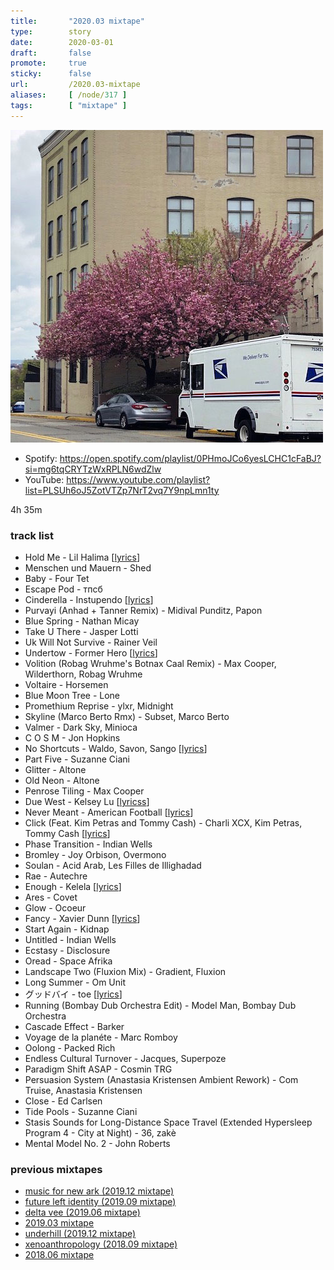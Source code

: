 ```yaml
---
title:       "2020.03 mixtape"
type:        story
date:        2020-03-01
draft:       false
promote:     true
sticky:      false
url:         /2020.03-mixtape
aliases:     [ /node/317 ]
tags:        [ "mixtape" ]
---
```


<img border="0" alt="" src="/images/2020-03-500x500.jpg" width="500" />

- Spotify: https://open.spotify.com/playlist/0PHmoJCo6yesLCHC1cFaBJ?si=mg6tqCRYTzWxRPLN6wdZlw
- YouTube: https://www.youtube.com/playlist?list=PLSUh6oJ5ZotVTZp7NrT2vq7Y9npLmn1ty

4h 35m

<!--more-->

### track list

- Hold Me - Lil Halima [[lyrics](https://genius.com/Lil-halima-hold-me-lyrics)]
- Menschen und Mauern - Shed
- Baby - Four Tet
- Escape Pod - тпсб
- Cinderella - Instupendo [[lyrics](https://genius.com/Instupendo-cinderella-lyrics)]
- Purvayi (Anhad + Tanner Remix) - Midival Punditz, Papon
- Blue Spring - Nathan Micay
- Take U There - Jasper Lotti
- Uk Will Not Survive - Rainer Veil
- Undertow - Former Hero [[lyrics](https://genius.com/Former-hero-undertow-lyrics)]
- Volition (Robag Wruhme's Botnax Caal Remix) - Max Cooper, Wilderthorn, Robag Wruhme
- Voltaire - Horsemen
- Blue Moon Tree - Lone
- Promethium Reprise - ylxr, Midnight
- Skyline (Marco Berto Rmx) - Subset, Marco Berto
- Valmer - Dark Sky, Minioca
- C O S M - Jon Hopkins
- No Shortcuts - Waldo, Savon, Sango [[lyrics](https://genius.com/Waldo-no-shortcuts-lyrics)]
- Part Five - Suzanne Ciani
- Glitter - Altone
- Old Neon - Altone
- Penrose Tiling - Max Cooper
- Due West - Kelsey Lu [[lyricss](https://genius.com/Kelsey-lu-due-west-lyrics)]
- Never Meant - American Football [[lyrics](https://genius.com/American-football-never-meant-lyrics)]
- Click (Feat. Kim Petras and Tommy Cash) - Charli XCX, Kim Petras, Tommy Cash [[lyrics](https://genius.com/Charli-xcx-click-lyrics)]
- Phase Transition - Indian Wells
- Bromley - Joy Orbison, Overmono
- Soulan - Acid Arab, Les Filles de Illighadad
- Rae - Autechre
- Enough - Kelela [[lyrics](https://genius.com/Kelela-enough-lyrics)]
- Ares - Covet
- Glow - Ocoeur
- Fancy - Xavier Dunn [[lyrics](https://genius.com/Xavier-dunn-fancy-annotated)]
- Start Again - Kidnap
- Untitled - Indian Wells
- Ecstasy - Disclosure
- Oread - Space Afrika
- Landscape Two (Fluxion Mix) - Gradient, Fluxion
- Long Summer - Om Unit
- グッドバイ - toe [[lyrics](https://www.kkbox.com/jp/ja/song/ScYriOA3sHnYMWKocWKoc0P4-index.html)]
- Running (Bombay Dub Orchestra Edit) - Model Man, Bombay Dub Orchestra
- Cascade Effect - Barker
- Voyage de la planéte - Marc Romboy
- Oolong - Packed Rich
- Endless Cultural Turnover - Jacques, Superpoze
- Paradigm Shift ASAP - Cosmin TRG
- Persuasion System (Anastasia Kristensen Ambient Rework) - Com Truise, Anastasia Kristensen
- Close - Ed Carlsen
- Tide Pools - Suzanne Ciani
- Stasis Sounds for Long-Distance Space Travel (Extended Hypersleep Program 4 - City at Night) - 36, zakè
- Mental Model No. 2 - John Roberts

### previous mixtapes

- [music for new ark (2019.12 mixtape)](http://eed3si9n.com/2019.12-mixtape)
- [future left identity (2019.09 mixtape)](http://eed3si9n.com/2019.09-mixtape)
- [delta vee (2019.06 mixtape)](http://eed3si9n.com/2019.06-mixtape)
- [2019.03 mixtape](http://eed3si9n.com/2019.03-mixtape)
- [underhill (2019.12 mixtape)](http://eed3si9n.com/2018.12-mixtape)
- [xenoanthropology (2018.09 mixtape)](http://eed3si9n.com/2018.09-mixtape)
- [2018.06 mixtape](http://eed3si9n.com/2018.06-mixtape)

